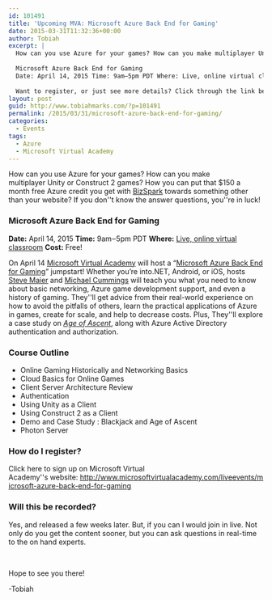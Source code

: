 ```yaml
---
id: 101491
title: 'Upcoming MVA: Microsoft Azure Back End for Gaming'
date: 2015-03-31T11:32:36+00:00
author: Tobiah
excerpt: |
  How can you use Azure for your games? How can you make multiplayer Unity or Construct 2 games? How you can put that $150 a month free Azure credit you get with BizSpark towards something other than your website? If you don’t know the answer questions, you’re in luck!
  
  Microsoft Azure Back End for Gaming
  Date: April 14, 2015 Time: 9am‒5pm PDT Where: Live, online virtual classroom Cost: Free!
  
  Want to register, or just see more details? Click through the link below!
layout: post
guid: http://www.tobiahmarks.com/?p=101491
permalink: /2015/03/31/microsoft-azure-back-end-for-gaming/
categories:
  - Events
tags:
  - Azure
  - Microsoft Virtual Academy
---
```

How can you use Azure for your games? How can you make multiplayer Unity or Construct 2 games? How you can put that $150 a month free Azure credit you get with [<span style="text-decoration: underline;">BizSpark</span>](http://www.microsoft.com/bizspark/) towards something other than your website? If you don''t know the answer questions, you''re in luck!

### **Microsoft Azure Back End for Gaming**

**Date:** April 14, 2015 **Time:** 9am‒5pm PDT **Where:** [Live, online virtual classroom](http://www.microsoft.com/click/services/Redirect2.ashx?CR_CC=200617189) **Cost:** Free!

On April 14 [Microsoft Virtual Academy](http://www.microsoftvirtualacademy.com/liveevents) will host a “[Microsoft Azure Back End for Gaming](http://www.microsoft.com/click/services/Redirect2.ashx?CR_CC=200617189)” jumpstart! Whether you’re into.NET, Android, or iOS, hosts [<span style="text-decoration: underline;">Steve Maier</span>](https://twitter.com/stevemaier3) and [<span style="text-decoration: underline;">Michael Cummings</span>](https://twitter.com/mcummings) will teach you what you need to know about basic networking, Azure game development support, and even a history of gaming. They''ll get advice from their real-world experience on how to avoid the pitfalls of others, learn the practical applications of Azure in games, create for scale, and help to decrease costs. Plus, They''ll explore a case study on [_<span style="text-decoration: underline;">Age of Ascent</span>_](https://msdn.microsoft.com/en-us/age-of-ascent-msdn.aspx), along with Azure Active Directory authentication and authorization.

### Course Outline

  * Online Gaming Historically and Networking Basics
  * Cloud Basics for Online Games
  * Client Server Architecture Review
  * Authentication
  * Using Unity as a Client
  * Using Construct 2 as a Client
  * Demo and Case Study : Blackjack and Age of Ascent
  * Photon Server

### **How do I register?**

Click here to sign up on Microsoft Virtual Academy''s website: [<span style="text-decoration: underline;">http://www.microsoftvirtualacademy.com/liveevents/microsoft-azure-back-end-for-gaming</span>](http://www.microsoft.com/click/services/Redirect2.ashx?CR_CC=200617189)

### **Will this be recorded?**

Yes, and released a few weeks later. But, if you can I would join in live. Not only do you get the content sooner, but you can ask questions in real-time to the on hand experts.

&nbsp;

Hope to see you there!

-Tobiah